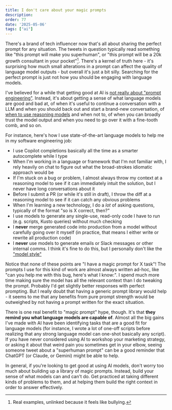 ```yaml
---
title: I don't care about your magic prompts
description:
order: 77
date: '2025-05-06'
tags: ["ai"]
---
```


There's a brand of tech influencer now that's all about sharing the perfect prompt for any situation. The tweets in question typically read something like "this prompt will make you superhuman", or "this prompt will be a 20k growth consultant in your pocket"[^1]. There's a kernel of truth here - it's surprising how much small alterations in a prompt can affect the quality of language model outputs - but overall it's just a bit silly. Searching for the perfect prompt is just not how you should be engaging with language models.

I've believed for a while that getting good at AI is [not really about "prompt engineering"](/beyond-prompting). Instead, it's about getting a sense of what language models are good and bad at, of when it's useful to continue a conversation with a LLM and when you should back out and start a brand-new conversation, of [when to use reasoning models](/prompting-reasoning-models) and when not to, of when you can broadly trust the model output and when you need to go over it with a fine-tooth comb, and so on.

For instance, here's how I use state-of-the-art language models to help me in my software engineering job:

* I use Copilot completions basically all the time as a smarter autocomplete while I type
* When I'm working in a language or framework that I'm not familiar with, I rely heavily on chat to figure out what the broad-strokes idiomatic approach would be
* If I'm stuck on a bug or problem, I almost always throw my context at a reasoning model to see if it can immediately intuit the solution, but I never have long conversations about it
* Before I submit a PR (or while it's still in draft), I throw the diff at a reasoning model to see if it can catch any obvious problems
* When I'm learning a new technology, I do a _lot_ of asking questions, typically of the format "so is X correct, then?"
* I use models to generate any single-use, read-only code I have to run (e.g. scripts, Kusto queries) without much checking
* I **never** merge generated code into production from a model without carefully going over it myself (in practice, that means I either write or rewrite all production code)
* I **never** use models to generate emails or Slack messages or other internal comms. I think it's fine to do this, but I personally don't like the ["model style"](/chatgpt-house-style)

Notice that none of these points are "I have a magic prompt for X task"! The prompts I use for this kind of work are almost always written ad-hoc, like "can you help me with this bug, here's what I know:". I spend much more time making sure the model has all the relevant context than I do tweaking the prompt. Probably I'd get slightly better responses with perfect prompting. But I really doubt that having a generic prompt library would help - it seems to me that any benefits from pure prompt strength would be outweighed by not having a prompt written for the exact situation.

There is one real benefit to "magic prompt" hype, though. It's that **they remind you what language models are capable of**. Almost all the big gains I've made with AI have been identifying tasks that are a good fit for language models (for instance, I wrote a lot of one-off scripts before realizing that any strong language model can one-shot basically any script). If you have never considered using AI to workshop your marketing strategy, or asking it about that weird pain you sometimes get in your elbow, seeing someone tweet about a "superhuman prompt" can be a good reminder that ChatGPT (or Claude, or Gemini) might be able to help.

In general, if you're looking to get good at using AI models, don't worry too much about building up a library of magic prompts. Instead, build your sense of what models can and can't do. Get practiced at taking different kinds of problems to them, and at helping them build the right context in order to answer effectively.

[^1]: Real examples, unlinked because it feels like bullying.